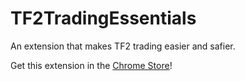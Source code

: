 TF2TradingEssentials
====================

An extension that makes TF2 trading easier and safier.

Get this extension in the [Chrome Store](https://chrome.google.com/webstore/detail/team-fortress-2-trading-e/mdnilminfedlofgookgcannfmjjmmhmo?utm_source=chrome-app-launcher-info-dialog)!
